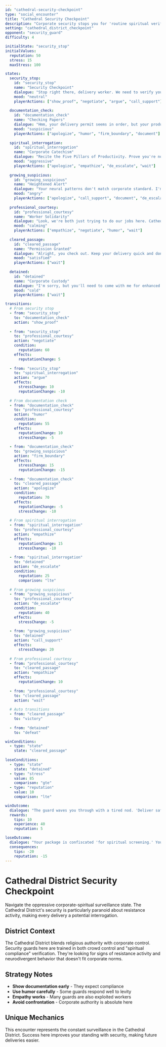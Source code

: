 ```yaml
---
id: "cathedral-security-checkpoint"
type: "social_encounter"
title: "Cathedral Security Checkpoint"
description: "Corporate security stops you for 'routine spiritual verification' in the Cathedral District"
setting: "cathedral_district_checkpoint"
opponent: "security_guard"
difficulty: 4

initialState: "security_stop"
initialValues:
  reputation: 50
  stress: 15
  maxStress: 100

states:
  security_stop:
    id: "security_stop"
    name: "Security Checkpoint"
    dialogue: "Stop right there, delivery worker. We need to verify your spiritual compliance score before you can enter the Cathedral District."
    mood: "neutral"
    playerActions: ["show_proof", "negotiate", "argue", "call_support"]
    
  documentation_check:
    id: "documentation_check"
    name: "Checking Papers"
    dialogue: "Hmm, your delivery permit seems in order, but your productivity metrics are... concerning. When was your last confession?"
    mood: "suspicious"
    playerActions: ["apologize", "humor", "firm_boundary", "document"]
    
  spiritual_interrogation:
    id: "spiritual_interrogation"
    name: "Corporate Catechism"
    dialogue: "Recite the Five Pillars of Productivity. Prove you're not one of those resistance sympathizers we've been warned about."
    mood: "aggressive"
    playerActions: ["apologize", "empathize", "de_escalate", "wait"]
    
  growing_suspicious:
    id: "growing_suspicious"
    name: "Heightened Alert"
    dialogue: "Your neural patterns don't match corporate standard. I'm calling this in to Director Chen's office."
    mood: "angry"
    playerActions: ["apologize", "call_support", "document", "de_escalate"]
    
  professional_courtesy:
    id: "professional_courtesy"
    name: "Worker Solidarity"
    dialogue: "Look, we're both just trying to do our jobs here. Cathedral District's been rough lately with all the 'volunteer' harvesting."
    mood: "calming"
    playerActions: ["empathize", "negotiate", "humor", "wait"]
    
  cleared_passage:
    id: "cleared_passage"
    name: "Permission Granted"
    dialogue: "Alright, you check out. Keep your delivery quick and don't linger near the Optimization Altar. For your own safety."
    mood: "satisfied"
    playerActions: ["wait"]
    
  detained:
    id: "detained"
    name: "Corporate Custody"
    dialogue: "I'm sorry, but you'll need to come with me for enhanced spiritual screening. Your package will be... redistributed."
    mood: "cold"
    playerActions: ["wait"]

transitions:
  # From security stop
  - from: "security_stop"
    to: "documentation_check"
    action: "show_proof"
    
  - from: "security_stop"
    to: "professional_courtesy"
    action: "negotiate"
    condition:
      reputation: 60
    effects:
      reputationChange: 5
      
  - from: "security_stop"
    to: "spiritual_interrogation"
    action: "argue"
    effects:
      stressChange: 10
      reputationChange: -10
      
  # From documentation check
  - from: "documentation_check"
    to: "professional_courtesy"
    action: "humor"
    condition:
      reputation: 55
    effects:
      reputationChange: 10
      stressChange: -5
      
  - from: "documentation_check"
    to: "growing_suspicious"
    action: "firm_boundary"
    effects:
      stressChange: 15
      reputationChange: -15
      
  - from: "documentation_check"
    to: "cleared_passage"
    action: "apologize"
    condition:
      reputation: 70
    effects:
      reputationChange: -5
      stressChange: -10
      
  # From spiritual interrogation
  - from: "spiritual_interrogation"
    to: "professional_courtesy"
    action: "empathize"
    effects:
      reputationChange: 15
      stressChange: -10
      
  - from: "spiritual_interrogation"
    to: "detained"
    action: "de_escalate"
    condition:
      reputation: 25
      comparison: "lte"
      
  # From growing suspicious
  - from: "growing_suspicious"
    to: "professional_courtesy"
    action: "de_escalate"
    condition:
      reputation: 40
    effects:
      stressChange: -5
      
  - from: "growing_suspicious"
    to: "detained"
    action: "call_support"
    effects:
      stressChange: 20
      
  # From professional courtesy
  - from: "professional_courtesy"
    to: "cleared_passage"
    action: "empathize"
    effects:
      reputationChange: 10
      
  - from: "professional_courtesy"
    to: "cleared_passage"
    action: "wait"
    
  # Auto transitions
  - from: "cleared_passage"
    to: "victory"
    
  - from: "detained"
    to: "defeat"

winConditions:
  - type: "state"
    state: "cleared_passage"
    
loseConditions:
  - type: "state"
    state: "detained"
  - type: "stress"
    value: 85
    comparison: "gte"
  - type: "reputation"
    value: 10
    comparison: "lte"

winOutcome:
  dialogue: "The guard waves you through with a tired nod. 'Deliver safe, fellow worker. These are dark times in the Cathedral District.'"
  rewards:
    tips: 10
    experience: 40
    reputation: 5

loseOutcome:
  dialogue: "Your package is confiscated 'for spiritual screening.' You're escorted out with a mark on your corporate record."
  consequences:
    tips: -20
    reputation: -15
---
```


# Cathedral District Security Checkpoint

Navigate the oppressive corporate-spiritual surveillance state. The Cathedral District's security is particularly paranoid about resistance activity, making every delivery a potential interrogation.

## District Context

The Cathedral District blends religious authority with corporate control. Security guards here are trained in both crowd control and "spiritual compliance" verification. They're looking for signs of resistance activity and neurodivergent behavior that doesn't fit corporate norms.

## Strategy Notes

- **Show documentation early** - They expect compliance
- **Use humor carefully** - Some guards respond well to levity
- **Empathy works** - Many guards are also exploited workers
- **Avoid confrontation** - Corporate authority is absolute here

## Unique Mechanics

This encounter represents the constant surveillance in the Cathedral District. Success here improves your standing with security, making future deliveries easier.